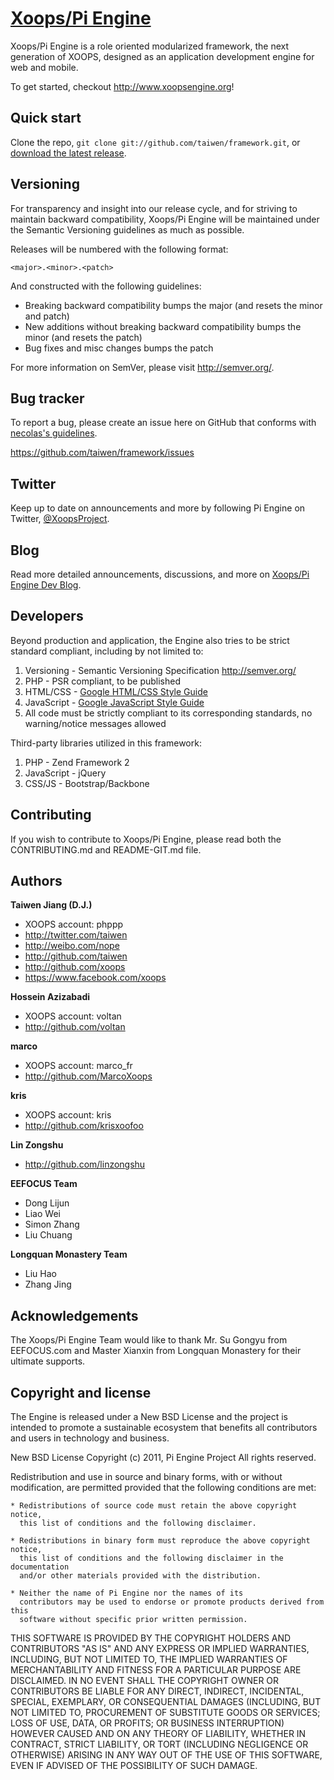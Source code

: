 [Xoops/Pi Engine](http://www.xoopsengine.org)
=================

Xoops/Pi Engine is a role oriented modularized framework, the next generation of XOOPS, designed as an application development engine for web and mobile.


To get started, checkout http://www.xoopsengine.org!



Quick start
-----------

Clone the repo, `git clone git://github.com/taiwen/framework.git`, or [download the latest release](https://github.com/taiwen/framework/zipball/master).



Versioning
----------

For transparency and insight into our release cycle, and for striving to maintain backward compatibility, Xoops/Pi Engine will be maintained under the Semantic Versioning guidelines as much as possible.

Releases will be numbered with the following format:

`<major>.<minor>.<patch>`

And constructed with the following guidelines:

* Breaking backward compatibility bumps the major (and resets the minor and patch)
* New additions without breaking backward compatibility bumps the minor (and resets the patch)
* Bug fixes and misc changes bumps the patch

For more information on SemVer, please visit http://semver.org/.



Bug tracker
-----------

To report a bug, please create an issue here on GitHub that conforms with [necolas's guidelines](https://github.com/necolas/issue-guidelines).

https://github.com/taiwen/framework/issues



Twitter
-------

Keep up to date on announcements and more by following Pi Engine on Twitter, [@XoopsProject](http://twitter.com/XoopsProject).



Blog
----

Read more detailed announcements, discussions, and more on [Xoops/Pi Engine Dev Blog](http://dev.xoopsengine.org).





Developers
----------

Beyond production and application, the Engine also tries to be strict standard compliant, including by not limited to:

1. Versioning - Semantic Versioning Specification http://semver.org/
2. PHP - PSR compliant, to be published
3. HTML/CSS - [Google HTML/CSS Style Guide](http://google-styleguide.googlecode.com/svn/trunk/htmlcssguide.xml)
4. JavaScript - [Google JavaScript Style Guide](http://google-styleguide.googlecode.com/svn/trunk/javascriptguide.xml)
5. All code must be strictly compliant to its corresponding standards, no warning/notice messages allowed


Third-party libraries utilized in this framework:

1. PHP - Zend Framework 2
2. JavaScript - jQuery
3. CSS/JS - Bootstrap/Backbone




Contributing
------------

If you wish to contribute to Xoops/Pi Engine, please read both the CONTRIBUTING.md and README-GIT.md file.


Authors
-------

**Taiwen Jiang (D.J.)**

+ XOOPS account: phppp
+ http://twitter.com/taiwen
+ http://weibo.com/nope
+ http://github.com/taiwen
+ http://github.com/xoops
+ https://www.facebook.com/xoops


**Hossein Azizabadi**

+ XOOPS account: voltan
+ http://github.com/voltan


**marco**

+ XOOPS account: marco_fr
+ http://github.com/MarcoXoops


**kris**

+ XOOPS account: kris
+ http://github.com/krisxoofoo


**Lin Zongshu**

+ http://github.com/linzongshu

**EEFOCUS Team**

+ Dong Lijun
+ Liao Wei
+ Simon Zhang
+ Liu Chuang

**Longquan Monastery Team**
+ Liu Hao
+ Zhang Jing


Acknowledgements
----------------

The Xoops/Pi Engine Team would like to thank Mr. Su Gongyu from EEFOCUS.com and Master Xianxin from Longquan Monastery for their ultimate supports.


Copyright and license
---------------------

The Engine is released under a New BSD License and the project is intended to promote a sustainable ecosystem that benefits all contributors and users in technology and business.

New BSD License
Copyright (c) 2011, Pi Engine Project
All rights reserved.

Redistribution and use in source and binary forms, with or without modification,
are permitted provided that the following conditions are met:

    * Redistributions of source code must retain the above copyright notice,
      this list of conditions and the following disclaimer.

    * Redistributions in binary form must reproduce the above copyright notice,
      this list of conditions and the following disclaimer in the documentation
      and/or other materials provided with the distribution.

    * Neither the name of Pi Engine nor the names of its
      contributors may be used to endorse or promote products derived from this
      software without specific prior written permission.

THIS SOFTWARE IS PROVIDED BY THE COPYRIGHT HOLDERS AND CONTRIBUTORS "AS IS" AND
ANY EXPRESS OR IMPLIED WARRANTIES, INCLUDING, BUT NOT LIMITED TO, THE IMPLIED
WARRANTIES OF MERCHANTABILITY AND FITNESS FOR A PARTICULAR PURPOSE ARE
DISCLAIMED. IN NO EVENT SHALL THE COPYRIGHT OWNER OR CONTRIBUTORS BE LIABLE FOR
ANY DIRECT, INDIRECT, INCIDENTAL, SPECIAL, EXEMPLARY, OR CONSEQUENTIAL DAMAGES
(INCLUDING, BUT NOT LIMITED TO, PROCUREMENT OF SUBSTITUTE GOODS OR SERVICES;
LOSS OF USE, DATA, OR PROFITS; OR BUSINESS INTERRUPTION) HOWEVER CAUSED AND ON
ANY THEORY OF LIABILITY, WHETHER IN CONTRACT, STRICT LIABILITY, OR TORT
(INCLUDING NEGLIGENCE OR OTHERWISE) ARISING IN ANY WAY OUT OF THE USE OF THIS
SOFTWARE, EVEN IF ADVISED OF THE POSSIBILITY OF SUCH DAMAGE.